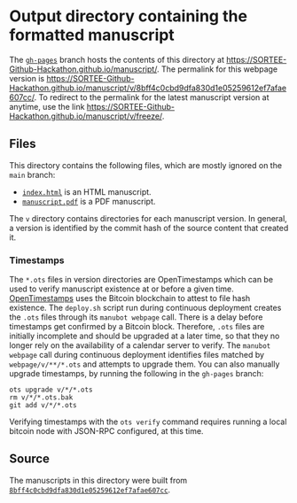 # Output directory containing the formatted manuscript

The [`gh-pages`](https://github.com/SORTEE-Github-Hackathon/manuscript/tree/gh-pages) branch hosts the contents of this directory at <https://SORTEE-Github-Hackathon.github.io/manuscript/>.
The permalink for this webpage version is <https://SORTEE-Github-Hackathon.github.io/manuscript/v/8bff4c0cbd9dfa830d1e05259612ef7afae607cc/>.
To redirect to the permalink for the latest manuscript version at anytime, use the link <https://SORTEE-Github-Hackathon.github.io/manuscript/v/freeze/>.

## Files

This directory contains the following files, which are mostly ignored on the `main` branch:

+ [`index.html`](index.html) is an HTML manuscript.
+ [`manuscript.pdf`](manuscript.pdf) is a PDF manuscript.

The `v` directory contains directories for each manuscript version.
In general, a version is identified by the commit hash of the source content that created it.

### Timestamps

The `*.ots` files in version directories are OpenTimestamps which can be used to verify manuscript existence at or before a given time.
[OpenTimestamps](https://opentimestamps.org/) uses the Bitcoin blockchain to attest to file hash existence.
The `deploy.sh` script run during continuous deployment creates the `.ots` files through its `manubot webpage` call.
There is a delay before timestamps get confirmed by a Bitcoin block.
Therefore, `.ots` files are initially incomplete and should be upgraded at a later time, so that they no longer rely on the availability of a calendar server to verify.
The `manubot webpage` call during continuous deployment identifies files matched by `webpage/v/**/*.ots` and attempts to upgrade them.
You can also manually upgrade timestamps, by running the following in the `gh-pages` branch:

```shell
ots upgrade v/*/*.ots
rm v/*/*.ots.bak
git add v/*/*.ots
```

Verifying timestamps with the `ots verify` command requires running a local bitcoin node with JSON-RPC configured, at this time.

## Source

The manuscripts in this directory were built from
[`8bff4c0cbd9dfa830d1e05259612ef7afae607cc`](https://github.com/SORTEE-Github-Hackathon/manuscript/commit/8bff4c0cbd9dfa830d1e05259612ef7afae607cc).
